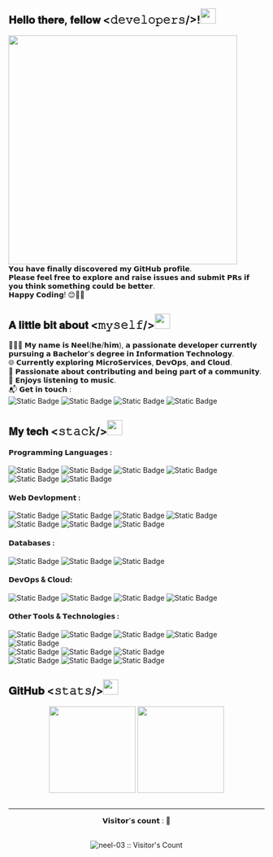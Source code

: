  ## 𝐇𝐞𝐥𝐥𝐨 𝐭𝐡𝐞𝐫𝐞, 𝐟𝐞𝐥𝐥𝐨𝐰 <𝚍𝚎𝚟𝚎𝚕𝚘𝚙𝚎𝚛𝚜/>!<img src="https://media.tenor.com/SNL9_xhZl9oAAAAi/waving-hand-joypixels.gif" width="30px">
<div width="100">
  <img src="https://i.postimg.cc/c4mDh83T/neel-vaghasiya-github-typing-animation.gif" width="450"/><br/>
</div>
𝗬𝗼𝘂 𝗵𝗮𝘃𝗲 𝗳𝗶𝗻𝗮𝗹𝗹𝘆 𝗱𝗶𝘀𝗰𝗼𝘃𝗲𝗿𝗲𝗱 𝗺𝘆 𝗚𝗶𝘁𝗛𝘂𝗯 𝗽𝗿𝗼𝗳𝗶𝗹𝗲.<br/>
𝗣𝗹𝗲𝗮𝘀𝗲 𝗳𝗲𝗲𝗹 𝗳𝗿𝗲𝗲 𝘁𝗼 𝗲𝘅𝗽𝗹𝗼𝗿𝗲 𝗮𝗻𝗱 𝗿𝗮𝗶𝘀𝗲 𝗶𝘀𝘀𝘂𝗲𝘀 𝗮𝗻𝗱 𝘀𝘂𝗯𝗺𝗶𝘁 𝗣𝗥𝘀 𝗶𝗳 𝘆𝗼𝘂 𝘁𝗵𝗶𝗻𝗸 𝘀𝗼𝗺𝗲𝘁𝗵𝗶𝗻𝗴 𝗰𝗼𝘂𝗹𝗱 𝗯𝗲 𝗯𝗲𝘁𝘁𝗲𝗿. <br/>
𝗛𝗮𝗽𝗽𝘆 𝗖𝗼𝗱𝗶𝗻𝗴! 😊🧑‍💻<br/>

## 𝐀 𝐥𝐢𝐭𝐭𝐥𝐞 𝐛𝐢𝐭 𝐚𝐛𝐨𝐮𝐭 <𝚖𝚢𝚜𝚎𝚕𝚏/><img src="https://media.tenor.com/k_FD58xnsicAAAAi/work-internet.gif" width="30px">
👨🏻‍💻 𝗠𝘆 𝗻𝗮𝗺𝗲 𝗶𝘀 𝗡𝗲𝗲𝗹(𝗵𝗲/𝗵𝗶𝗺), 𝗮 𝗽𝗮𝘀𝘀𝗶𝗼𝗻𝗮𝘁𝗲 𝗱𝗲𝘃𝗲𝗹𝗼𝗽𝗲𝗿 𝗰𝘂𝗿𝗿𝗲𝗻𝘁𝗹𝘆 𝗽𝘂𝗿𝘀𝘂𝗶𝗻𝗴 𝗮 𝗕𝗮𝗰𝗵𝗲𝗹𝗼𝗿'𝘀 𝗱𝗲𝗴𝗿𝗲𝗲 𝗶𝗻 𝗜𝗻𝗳𝗼𝗿𝗺𝗮𝘁𝗶𝗼𝗻 𝗧𝗲𝗰𝗵𝗻𝗼𝗹𝗼𝗴𝘆. <br/>
🌐 𝗖𝘂𝗿𝗿𝗲𝗻𝘁𝗹𝘆 𝗲𝘅𝗽𝗹𝗼𝗿𝗶𝗻𝗴 𝗠𝗶𝗰𝗿𝗼𝗦𝗲𝗿𝘃𝗶𝗰𝗲𝘀, 𝗗𝗲𝘃𝗢𝗽𝘀, 𝗮𝗻𝗱 𝗖𝗹𝗼𝘂𝗱. <br/>
🌱 𝗣𝗮𝘀𝘀𝗶𝗼𝗻𝗮𝘁𝗲 𝗮𝗯𝗼𝘂𝘁 𝗰𝗼𝗻𝘁𝗿𝗶𝗯𝘂𝘁𝗶𝗻𝗴 𝗮𝗻𝗱 𝗯𝗲𝗶𝗻𝗴 𝗽𝗮𝗿𝘁 𝗼𝗳 𝗮 𝗰𝗼𝗺𝗺𝘂𝗻𝗶𝘁𝘆. <br/>
🎵 𝗘𝗻𝗷𝗼𝘆𝘀 𝗹𝗶𝘀𝘁𝗲𝗻𝗶𝗻𝗴 𝘁𝗼 𝗺𝘂𝘀𝗶𝗰. <br/>
📬 𝗚𝗲𝘁 𝗶𝗻 𝘁𝗼𝘂𝗰𝗵 : <br/>
![Static Badge](https://img.shields.io/badge/Neel_Vaghasiya-black?style=for-the-badge&logo=linkedin&logoColor=white&labelColor=0077b4&color=0077b4&link=https%3A%2F%2Fwww.linkedin.com%2Fin%2Fvneel%2F) ![Static Badge](https://img.shields.io/badge/NeelVaghasiya003%40gmail.com-black?style=for-the-badge&logo=gmail&logoColor=white&labelColor=e04d3b&color=e04d3b&link=mailto%3Aneelvaghasiya003%40gmail.com) ![Static Badge](https://img.shields.io/badge/Neel_Vaghasiya-black?style=for-the-badge&logo=x&logoColor=white&labelColor=000000&color=000000&link=https%3A%2F%2Fx.com%2FNeelV8803) ![Static Badge](https://img.shields.io/badge/neel__vaghasiya__03-black?style=for-the-badge&logo=instagram&logoColor=white&labelColor=E4405F&color=E4405F&link=https%3A%2F%2Fwww.instagram.com%2Fneel_vaghasiya_03%2F)

## 𝐌𝐲 𝐭𝐞𝐜𝐡 <𝚜𝚝𝚊𝚌𝚔/><img src="https://media.tenor.com/azZCJ2YpsGgAAAAi/programming.gif" width="30px">
#### 𝗣𝗿𝗼𝗴𝗿𝗮𝗺𝗺𝗶𝗻𝗴 𝗟𝗮𝗻𝗴𝘂𝗮𝗴𝗲𝘀 : 
![Static Badge](https://img.shields.io/badge/C-black?style=for-the-badge&logo=c&logoColor=white&labelColor=222222&color=222222) ![Static Badge](https://img.shields.io/badge/C%2B%2B-black?style=for-the-badge&logo=cplusplus&logoColor=white&labelColor=222222&color=222222) ![Static Badge](https://img.shields.io/badge/Java-black?style=for-the-badge&logo=java&logoColor=white&labelColor=222222&color=222222) ![Static Badge](https://img.shields.io/badge/JavaScript-black?style=for-the-badge&logo=javascript&logoColor=white&labelColor=222222&color=222222) ![Static Badge](https://img.shields.io/badge/TypeScript-black?style=for-the-badge&logo=typescript&logoColor=white&labelColor=222222&color=222222) ![Static Badge](https://img.shields.io/badge/Python-black?style=for-the-badge&logo=python&logoColor=white&labelColor=222222&color=222222)
#### 𝗪𝗲𝗯 𝗗𝗲𝘃𝗹𝗼𝗽𝗺𝗲𝗻𝘁 :
![Static Badge](https://img.shields.io/badge/html5-black?style=for-the-badge&logo=html5&logoColor=white&labelColor=222222&color=222222) ![Static Badge](https://img.shields.io/badge/css3-black?style=for-the-badge&logo=css3&logoColor=white&labelColor=222222&color=222222) ![Static Badge](https://img.shields.io/badge/Reactjs-black?style=for-the-badge&logo=react&logoColor=white&labelColor=222222&color=222222) ![Static Badge](https://img.shields.io/badge/nextjs-black?style=for-the-badge&logo=next.js&logoColor=white&labelColor=222222&color=222222) ![Static Badge](https://img.shields.io/badge/svelte-black?style=for-the-badge&logo=svelte&logoColor=white&labelColor=222222&color=222222) ![Static Badge](https://img.shields.io/badge/spring_framework-black?style=for-the-badge&logo=spring&logoColor=white&labelColor=222222&color=222222) ![Static Badge](https://img.shields.io/badge/nodejs-black?style=for-the-badge&logo=node.js&logoColor=white&labelColor=222222&color=222222)
#### 𝗗𝗮𝘁𝗮𝗯𝗮𝘀𝗲𝘀 :
![Static Badge](https://img.shields.io/badge/postgresql-black?style=for-the-badge&logo=postgresql&logoColor=white&labelColor=222222&color=222222) ![Static Badge](https://img.shields.io/badge/mysql-black?style=for-the-badge&logo=mysql&logoColor=white&labelColor=222222&color=222222) ![Static Badge](https://img.shields.io/badge/mongodb-black?style=for-the-badge&logo=mongodb&logoColor=white&labelColor=222222&color=222222) 
#### 𝗗𝗲𝘃𝗢𝗽𝘀 & 𝗖𝗹𝗼𝘂𝗱:
![Static Badge](https://img.shields.io/badge/docker-black?style=for-the-badge&logo=docker&logoColor=white&labelColor=222222&color=222222) ![Static Badge](https://img.shields.io/badge/Amazon_Web_Services-black?style=for-the-badge&logo=Amazon%20Web%20Services&logoColor=white&labelColor=222222&color=222222) ![Static Badge](https://img.shields.io/badge/Google_cloud_platform-black?style=for-the-badge&logo=google%20cloud&logoColor=white&labelColor=222222&color=222222) ![Static Badge](https://img.shields.io/badge/microsoft_azure-black?style=for-the-badge&logo=microsoft%20azure&logoColor=white&labelColor=222222&color=222222)
#### 𝗢𝘁𝗵𝗲𝗿 𝗧𝗼𝗼𝗹𝘀 & 𝗧𝗲𝗰𝗵𝗻𝗼𝗹𝗼𝗴𝗶𝗲𝘀 :
![Static Badge](https://img.shields.io/badge/vs_code-black?style=for-the-badge&logo=visualstudiocode&logoColor=white&labelColor=222222&color=222222) ![Static Badge](https://img.shields.io/badge/IntelliJ_IDEA-black?style=for-the-badge&logo=intellijidea&logoColor=white&labelColor=222222&color=222222) ![Static Badge](https://img.shields.io/badge/eclipse-black?style=for-the-badge&logo=eclipseide&logoColor=white&labelColor=222222&color=222222) ![Static Badge](https://img.shields.io/badge/netbeans-black?style=for-the-badge&logo=apachenetbeanside&logoColor=white&labelColor=222222&color=222222) ![Static Badge](https://img.shields.io/badge/android_studio-black?style=for-the-badge&logo=androidstudio&logoColor=white&labelColor=222222&color=222222)<br/>![Static Badge](https://img.shields.io/badge/jenkins-black?style=for-the-badge&logo=jenkins&logoColor=white&labelColor=222222&color=222222) ![Static Badge](https://img.shields.io/badge/ansible-black?style=for-the-badge&logo=ansible&logoColor=white&labelColor=222222&color=222222) ![Static Badge](https://img.shields.io/badge/github_actions-black?style=for-the-badge&logo=githubactions&logoColor=white&labelColor=222222&color=222222)<br/>![Static Badge](https://img.shields.io/badge/git-black?style=for-the-badge&logo=git&logoColor=white&labelColor=222222&color=222222) ![Static Badge](https://img.shields.io/badge/github-black?style=for-the-badge&logo=github&logoColor=white&labelColor=222222&color=222222) ![Static Badge](https://img.shields.io/badge/postman-black?style=for-the-badge&logo=postman&logoColor=white&labelColor=222222&color=222222) 
<br/>
## 𝐆𝐢𝐭𝐇𝐮𝐛 <𝚜𝚝𝚊𝚝𝚜/><img src="https://media.tenor.com/SODZi0_1_CYAAAAi/cool-sunglasses.gif" width="30px">
<div align="center">
   <img align="center" height="170" src="https://github-readme-stats.vercel.app/api/top-langs/?username=neel-03&layout=compact&langs_count=16&theme=dracula"/>
  <img align="center" height="170" src="https://github-readme-stats.vercel.app/api?username=neel-03&show_icons=true&theme=transparent&show=reviews"/>
</div> <br/>
<hr/>
<div align="center">
  𝗩𝗶𝘀𝗶𝘁𝗼𝗿'𝘀 𝗰𝗼𝘂𝗻𝘁 : 👀<br/><br/>
  <p align="center"><img src="https://profile-counter.glitch.me/{neel-03}/count.svg" alt="neel-03 :: Visitor's Count" /></p><br/><br/>
<!--   𝗚𝗲𝘁 𝗶𝗻 𝘁𝗼𝘂𝗰𝗵 :<br/><br/>
   -->
</div>

